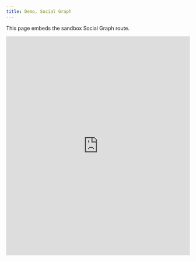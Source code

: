 ```yaml
---
title: Demo, Social Graph
---
```


This page embeds the sandbox Social Graph route.

<iframe src="http://127.0.0.1:5173/graph" width="100%" height="600" frameborder="0"></iframe>
